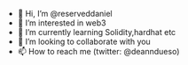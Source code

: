 - 👋 Hi, I’m @reserveddaniel
- 👀 I’m interested in web3
- 🌱 I’m currently learning Solidity,hardhat etc
- 💞️ I’m looking to collaborate with you
- 📫 How to reach me (twitter: @deanndueso)

<!---
reserveddaniel/Dedicated web2/web3  professional  with  history  of  meeting company  goals  utilizing consistent  and organized practices. Skilled  in  working  under  pressure  and adapting to new  situations  and challenges  to best  enhance  the  organizational brand. `README.md`.
--->
